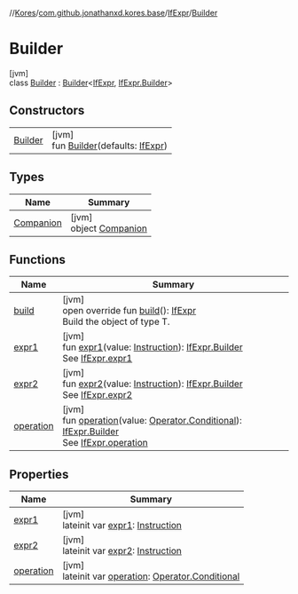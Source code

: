 //[Kores](../../../../index.md)/[com.github.jonathanxd.kores.base](../../index.md)/[IfExpr](../index.md)/[Builder](index.md)

# Builder

[jvm]\
class [Builder](index.md) : [Builder](../../../com.github.jonathanxd.kores.builder/-builder/index.md)<[IfExpr](../index.md), [IfExpr.Builder](index.md)>

## Constructors

| | |
|---|---|
| [Builder](-builder.md) | [jvm]<br>fun [Builder](-builder.md)(defaults: [IfExpr](../index.md)) |

## Types

| Name | Summary |
|---|---|
| [Companion](-companion/index.md) | [jvm]<br>object [Companion](-companion/index.md) |

## Functions

| Name | Summary |
|---|---|
| [build](build.md) | [jvm]<br>open override fun [build](build.md)(): [IfExpr](../index.md)<br>Build the object of type T. |
| [expr1](expr1.md) | [jvm]<br>fun [expr1](expr1.md)(value: [Instruction](../../../com.github.jonathanxd.kores/-instruction/index.md)): [IfExpr.Builder](index.md)<br>See [IfExpr.expr1](../expr1.md) |
| [expr2](expr2.md) | [jvm]<br>fun [expr2](expr2.md)(value: [Instruction](../../../com.github.jonathanxd.kores/-instruction/index.md)): [IfExpr.Builder](index.md)<br>See [IfExpr.expr2](../expr2.md) |
| [operation](operation.md) | [jvm]<br>fun [operation](operation.md)(value: [Operator.Conditional](../../../com.github.jonathanxd.kores.operator/-operator/-conditional/index.md)): [IfExpr.Builder](index.md)<br>See [IfExpr.operation](../operation.md) |

## Properties

| Name | Summary |
|---|---|
| [expr1](expr1.md) | [jvm]<br>lateinit var [expr1](expr1.md): [Instruction](../../../com.github.jonathanxd.kores/-instruction/index.md) |
| [expr2](expr2.md) | [jvm]<br>lateinit var [expr2](expr2.md): [Instruction](../../../com.github.jonathanxd.kores/-instruction/index.md) |
| [operation](operation.md) | [jvm]<br>lateinit var [operation](operation.md): [Operator.Conditional](../../../com.github.jonathanxd.kores.operator/-operator/-conditional/index.md) |
